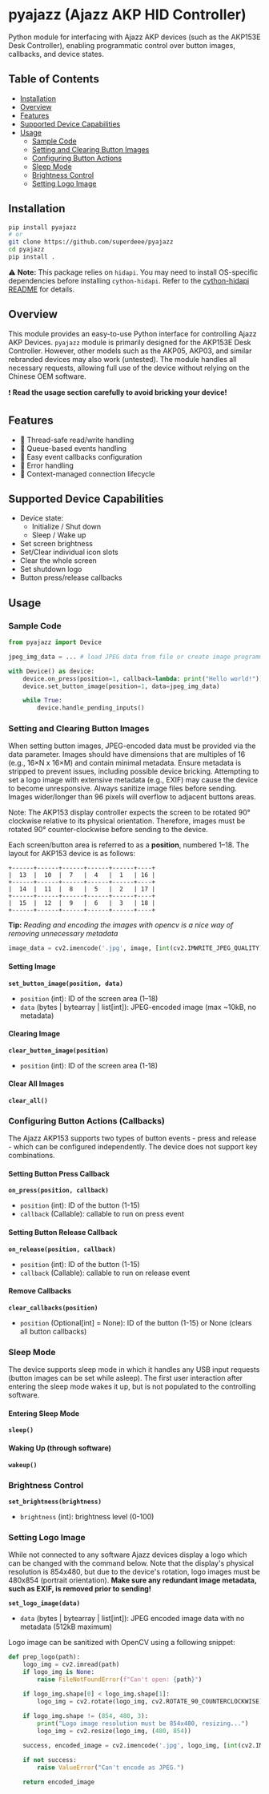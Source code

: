 # pyajazz (Ajazz AKP HID Controller)
Python module for interfacing with Ajazz AKP devices (such as the AKP153E Desk Controller), enabling programmatic control over button images, callbacks, and device states.

## Table of Contents
- [Installation](#installation)
- [Overview](#overview)
- [Features](#features)
- [Supported Device Capabilities](#supported-device-capabilities)
- [Usage](#usage)
  - [Sample Code](#sample-code)
  - [Setting and Clearing Button Images](#setting-and-clearing-button-images)
  - [Configuring Button Actions](#configuring-button-actions-callbacks)
  - [Sleep Mode](#sleep-mode)
  - [Brightness Control](#brightness-control)
  - [Setting Logo Image](#setting-logo-image)

## Installation
```bash
pip install pyajazz
# or
git clone https://github.com/superdeee/pyajazz
cd pyajazz
pip install .
```
⚠️ **Note:** This package relies on `hidapi`. You may need to install OS-specific dependencies before installing `cython-hidapi`. Refer to the [cython-hidapi README](https://github.com/trezor/cython-hidapi?tab=readme-ov-file#cython-hidapi) for details.

## Overview
This module provides an easy-to-use Python interface for controlling Ajazz AKP Devices. `pyajazz` module is primarily designed for the AKP153E Desk Controller. However, other models such as the AKP05, AKP03, and similar rebranded devices may also work (untested). The module handles all necessary requests, allowing full use of the device without relying on the Chinese OEM software.

❗ **Read the usage section carefully to avoid bricking your device!**

## Features
- 🧠 Thread-safe read/write handling
- 🧾 Queue-based events handling
- 🔧 Easy event callbacks configuration
- 🧯 Error handling
- 🧰 Context-managed connection lifecycle

## Supported Device Capabilities
- Device state:
    - Initialize / Shut down
    - Sleep / Wake up
- Set screen brightness
- Set/Clear individual icon slots
- Clear the whole screen
- Set shutdown logo
- Button press/release callbacks

## Usage
### Sample Code
```python
from pyajazz import Device

jpeg_img_data = ... # load JPEG data from file or create image programmatically

with Device() as device:
    device.on_press(position=1, callback=lambda: print("Hello world!"))
    device.set_button_image(position=1, data=jpeg_img_data)

    while True:
        device.handle_pending_inputs()

```

### Setting and Clearing Button Images

When setting button images, JPEG-encoded data must be provided via the data parameter. Images should have dimensions that are multiples of 16 (e.g., 16×N x 16×M) and contain minimal metadata. Ensure metadata is stripped to prevent issues, including possible device bricking. Attempting to set a logo image with extensive metadata (e.g., EXIF) may cause the device to become unresponsive. Always sanitize image files before sending. Images wider/longer than 96 pixels will overflow to adjacent buttons areas.

Note: The AKP153 display controller expects the screen to be rotated 90° clockwise relative to its physical orientation. Therefore, images must be rotated 90° counter-clockwise before sending to the device.

Each screen/button area is referred to as a **position**, numbered 1–18. The layout for AKP153 device is as follows:

```
+------+------+------+------+------+----+
|  13  |  10  |  7   |  4   |  1   | 16 |
+------+------+------+------+------+----+
|  14  |  11  |  8   |  5   |  2   | 17 |
+------+------+------+------+------+----+
|  15  |  12  |  9   |  6   |  3   | 18 |
+------+------+------+------+------+----+
```

**Tip:** *Reading and encoding the images with opencv is a nice way of removing unnecessary metadata*
```python
image_data = cv2.imencode('.jpg', image, [int(cv2.IMWRITE_JPEG_QUALITY), 100])
```

#### Setting Image
**`set_button_image(position, data)`**
- `position` (int): ID of the screen area (1–18)
- `data` (bytes | bytearray | list[int]): JPEG-encoded image (max ~10kB, no metadata)

#### Clearing Image
**`clear_button_image(position)`**
- `position` (int): ID of the screen area (1-18)

#### Clear All Images
**`clear_all()`**

### Configuring Button Actions (Callbacks)

The Ajazz AKP153 supports two types of button events - press and release - which can be configured independently. The device does not support key combinations.

#### Setting Button Press Callback
**`on_press(position, callback)`**
- `position` (int): ID of the button (1-15)
- `callback` (Callable): callable to run on press event

#### Setting Button Release Callback
**`on_release(position, callback)`**
- `position` (int): ID of the button (1-15)
- `callback` (Callable): callable to run on release event

#### Remove Callbacks
**`clear_callbacks(position)`**
- `position` (Optional[int] = None): ID of the button (1-15) or None (clears all button callbacks)

### Sleep Mode

The device supports sleep mode in which it handles any USB input requests (button images can be set while asleep). The first user interaction after entering the sleep mode wakes it up, but is not populated to the controlling software.

#### Entering Sleep Mode
**`sleep()`**

#### Waking Up (through software)
**`wakeup()`**

### Brightness Control
**`set_brightness(brightness)`**
- `brightness` (int): brightness level (0-100)

### Setting Logo Image
While not connected to any software Ajazz devices display a logo which can be changed with the command below. Note that the display's physical resolution is 854x480, but due to the device's rotation, logo images must be 480x854 (portrait orientation). **Make sure any redundant image metadata, such as EXIF, is removed prior to sending!**

**`set_logo_image(data)`**
- `data` (bytes | bytearray | list[int]): JPEG encoded image data with no metadata (512kB maximum)

Logo image can be sanitized with OpenCV using a following snippet:
```python
def prep_logo(path):
    logo_img = cv2.imread(path)
    if logo_img is None:
        raise FileNotFoundError(f"Can't open: {path}")

    if logo_img.shape[0] < logo_img.shape[1]:
        logo_img = cv2.rotate(logo_img, cv2.ROTATE_90_COUNTERCLOCKWISE)
    
    if logo_img.shape != (854, 480, 3):
        print("Logo image resolution must be 854x480, resizing...")
        logo_img = cv2.resize(logo_img, (480, 854))

    success, encoded_image = cv2.imencode('.jpg', logo_img, [int(cv2.IMWRITE_JPEG_QUALITY), 100])

    if not success:
        raise ValueError("Can't encode as JPEG.")
    
    return encoded_image
```